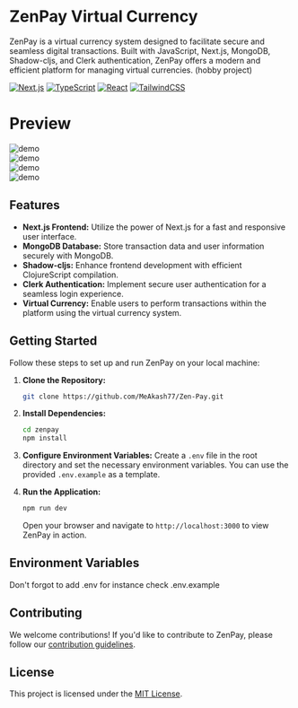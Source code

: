 # ZenPay Virtual Currency

ZenPay is a virtual currency system designed to facilitate secure and seamless digital transactions. Built with JavaScript, Next.js, MongoDB, Shadow-cljs, and Clerk authentication, ZenPay offers a modern and efficient platform for managing virtual currencies.
(hobby project)

[![Next.js](https://img.shields.io/badge/Next.js-000000?style=for-the-badge&logo=nextdotjs&logoColor=white)](https://nextjs.org/)
[![TypeScript](https://img.shields.io/badge/TypeScript-007ACC?style=for-the-badge&logo=typescript&logoColor=white)](https://www.typescriptlang.org/)
[![React](https://img.shields.io/badge/React-20232A?style=for-the-badge&logo=react&logoColor=61DAFB)](https://reactjs.org/)
[![TailwindCSS](https://img.shields.io/badge/Tailwind_CSS-38B2AC?style=for-the-badge&logo=tailwind-css&logoColor=white)](https://tailwindcss.com/)


# Preview
![demo](https://github.com/user-attachments/assets/2f3ee3e2-d881-479d-b10b-baa72e9af616)
<br/>
![demo](https://github.com/user-attachments/assets/201d24e3-39cb-4dd9-b5d9-3a674ff7f58e)
<br/>
![demo](https://github.com/user-attachments/assets/ad9867ef-4af4-4a45-9fbf-fd5c1f454f16)
<br/>
![demo](https://github.com/user-attachments/assets/020424c0-a29f-4729-ac5f-b22b76ac5011)
<br/>

## Features

- **Next.js Frontend:** Utilize the power of Next.js for a fast and responsive user interface.
- **MongoDB Database:** Store transaction data and user information securely with MongoDB.
- **Shadow-cljs:** Enhance frontend development with efficient ClojureScript compilation.
- **Clerk Authentication:** Implement secure user authentication for a seamless login experience.
- **Virtual Currency:** Enable users to perform transactions within the platform using the virtual currency system.

## Getting Started

Follow these steps to set up and run ZenPay on your local machine:

1. **Clone the Repository:**
   ```bash
   git clone https://github.com/MeAkash77/Zen-Pay.git
   ```

2. **Install Dependencies:**
   ```bash
   cd zenpay
   npm install
   ```

3. **Configure Environment Variables:**
   Create a `.env` file in the root directory and set the necessary environment variables. You can use the provided `.env.example` as a template.

4. **Run the Application:**
   ```bash
   npm run dev
   ```

   Open your browser and navigate to `http://localhost:3000` to view ZenPay in action.

## Environment Variables
Don't forgot to add .env for instance check .env.example


## Contributing

We welcome contributions! If you'd like to contribute to ZenPay, please follow our [contribution guidelines](CONTRIBUTING.md).

## License

This project is licensed under the [MIT License](LICENSE).
